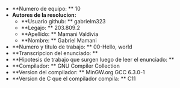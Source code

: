 - **Numero de equipo: ** 10
- **Autores de la resolucion:** 
	- **Usuario github: ** gabrielm323
	- **Legajo: ** 203.809.2
	- **Apellido: ** Mamani Valdivia
	- **Nombre: ** Gabriel Mamani
- **Numero y titulo de trabajo: ** 00-Hello, world
- **Transcripcion del enunciado: ** 
- **Hipotesis de trabajo que surgen luego de leer el enunciado: ** 
- **Compilador: ** GNU Compiler Collection
- **Version del compilador: ** MinGW.org GCC 6.3.0-1
- **Version de C que el compilador compila: ** C11